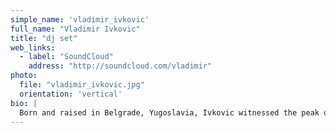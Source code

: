 ```yaml
---
simple_name: 'vladimir_ivkovic'
full_name: "Vladimir Ivkovic"
title: "dj set"
web_links:
  - label: "SoundCloud"
    address: "http://soundcloud.com/vladimir"
photo:
  file: "vladimir_ivkovic.jpg"
  orientation: 'vertical'
bio: |
  Born and raised in Belgrade, Yugoslavia, Ivkovic witnessed the peak of alternative culture and disintegration of normative society during his formative years. He moved to Germany in the beginning of the 90’s, and in the late 90’s to early 2000’s invited artists like Carlos Souffront, I-F. I-G, Marco Passarani, and Serge (amongst others) to play Selected and Substance events. Ivkovic is a longtime resident at the infamous Salon des Amateurs in Düsseldorf and the man behind Offen Music, a label specialized in authentic subjectivism. One of the finest selectors of hidden musical gems, he gleans from the most cloistered sonic lagoons – expect to see Loch Ness’s dragon dancing on the floor.
---
```

